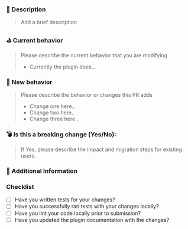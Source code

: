 <!---
Thanks for creating an Pull Request 💖!

Please read the following before submitting:
- PRs that adds new external dependencies might take a while to review.
- Keep your PR as small as possible.
- Limit your PR to one type (docs, feat, refact, ci, or bugfix)
- Remove this comment
-->

### 📝 Description

> Add a brief description

### ⛳️ Current behavior

> Please describe the current behavior that you are modifying
>
> - Currently the plugin does...

### 🚀 New behavior

> Please describe the behavior or changes this PR adds
>
> - Change one here..
> - Change two here..
> - Change three here..

### 💣 Is this a breaking change (Yes/No):

> If Yes, please describe the impact and migration steps for existing users.

### 📝 Additional Information

### Checklist

- [ ] Have you written tests for your changes?
- [ ] Have you successfully ran tests with your changes locally?
- [ ] Have you lint your code locally prior to submission?
- [ ] Have you updated the plugin documentation with the changes?

